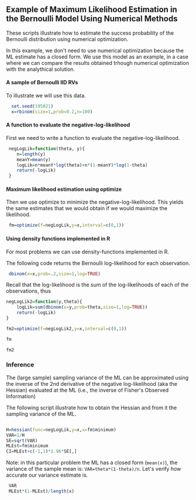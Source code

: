 
## Example of Maximum Likelihood Estimation in the Bernoulli Model Using Numerical Methods

These scripts illustrate how to estimate the success probability of the Bernoulli distribution using numerical optimization.

In this example, we don't need to use numerical optimization because the ML estimate has a closed form. We use this model as an example, in a case where we can compare the results obtained trhough numerical optimization with the analythical solution.



#### A sample of Bernoulli IID RVs

To illustrate we will use this data.

```r
  set.seed(195021)
  x=rbinom(size=1,prob=0.2,n=100)

```

#### A function to evaluate the negative-log-likelihood

First we need to write a function to evaluate the negative-log-likelihood.

```r
 negLogLik=function(theta, y){
 	n=length(y)
 	meanY=mean(y)
 	logLik=n*meanY*log(theta)+n*(1-meanY)*log(1-theta)
 	return(-logLik)
 }
```

#### Maximum likelihood estimation using optimize

Then we use optimize to minimize the negative-log-likelihood. This yields the same estimates that we would obtain if we would maximize the likelihood.


```r
 fm=optimize(f=negLogLik,y=x,interval=c(0,1))

```

#### Using density functions implemented in R


For most problems we can use density-functions implemented in R.

The following code returns the Bernoulli log-likelihood for each observation.

```r
 dbinom(x=x,prob=.2,size=1,log=TRUE)
```

Recall that the log-likelihood is the sum of the log-likelihoods of each of the observations, thus

```r
negLogLik2=function(y,theta){
	logLik=sum(dbinom(x=y,prob=theta,size=1,log=TRUE))
	return(-logLik)
}

fm2=optimize(f=negLogLik2,y=x,interval=c(0,1))

fm

fm2
```

### Inference

The (large sample) sampling variance of the ML can be approximated using the inverse of the 2nd derivative of the negative log-likelihood (aka the Hessian) evaluated at the ML (i.e., the inverse of Fisher's Observed Information)

The following script illustrate how to obtain the Hessian and from it the sampling variance of the ML.

```r

H=hessian(func=negLogLik,y=x,x=fm$minimum)
VAR=1/H
SE=sqrt(VAR)
MLEst=fm$minimum
CI=MLEst+c(-1,1)*1.96*SE[,]

``` 

Note: in this particular problem the ML has a closed form (`mean(x)`), the variance of the sample mean is: `VAR=theta*(1-theta)/n`. Let's verify how accurate our variance estimate is.

```r
 VAR
 MLEst*(1-MLEst)/length(x)

```


